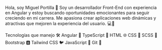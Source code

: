 Hola, soy Miguel Portilla 👋
Soy un desarrollador Front-End con experiencia en Angular y estoy buscando oportunidades emocionantes para seguir creciendo en mi carrera. Me apasiona crear aplicaciones web dinámicas y atractivas que mejoren la experiencia del usuario. 💻🚀

Tecnologías que manejo 🛠️
Angular 🔹
TypeScript 🔸
HTML 🌐
CSS 🎨
SCSS 🎀
Bootstrap 🅱️
Tailwind CSS 🐦
JavaScript 🚀
Git 🐙
